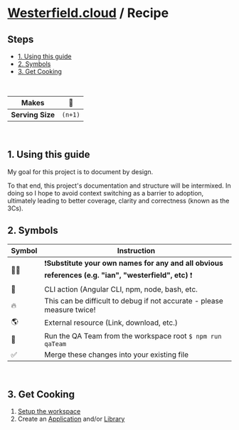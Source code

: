 <!-- omit in toc -->
# [Westerfield.cloud](../README.md) / <b>Recipe</b>

<!-- omit in toc -->
## Steps
- [1. Using this guide](#1-using-this-guide)
- [2. Symbols](#2-symbols)
- [3. Get Cooking](#3-get-cooking)

<br>

| Makes            | 🥓       |
| ---------------- | ------- |
| **Serving Size** | `(n+1)` |
<br>

## 1. Using this guide

My goal for this project is to document by design.

To that end, this project's documentation and structure will be intermixed. In doing so I hope to
avoid context switching as a barrier to adoption, ultimately leading to better coverage, clarity and correctness (known as the 3Cs).

## 2. Symbols

| Symbol | Instruction                                                                                          |
| ------ | ---------------------------------------------------------------------------------------------------- |
| 🤦‍♂️      | ❗**Substitute your own names for any and all obvious references (e.g. "ian", "westerfield", etc)** ❗️ |
| 🤖      | CLI action (Angular CLI, npm, node, bash, etc.                                                       |
| 🔥      | This can be difficult to debug if not accurate - please measure twice!                               |
| 🌎      | External resource (Link, download, etc.)                                                             |
| 🧪      | Run the QA Team from the workspace root `$ npm run qaTeam`                                           |
| ✅      | Merge these changes into your existing file                                                          |

<br>

## 3. Get Cooking

1.  [Setup the workspace](./workspace-setup.md)
2.  Create an [Application](./application-setup.md) and/or [Library](./library-setup.md)
